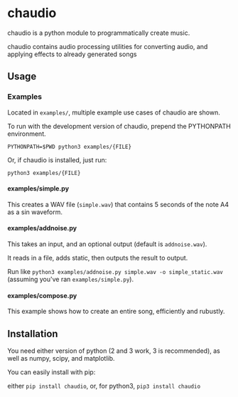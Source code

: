 # chaudio

chaudio is a python module to programmatically create music.

chaudio contains audio processing utilities for converting audio, and applying effects to already generated songs


## Usage

### Examples

Located in `examples/`, multiple example use cases of chaudio are shown.

To run with the development version of chaudio, prepend the PYTHONPATH environment.

`PYTHONPATH=$PWD python3 examples/{FILE}`

Or, if chaudio is installed, just run:

`python3 examples/{FILE}`


#### examples/simple.py

This creates a WAV file (`simple.wav`) that contains 5 seconds of the note A4 as a sin waveform.


#### examples/addnoise.py

This takes an input, and an optional output (default is `addnoise.wav`). 

It reads in a file, adds static, then outputs the result to output.

Run like `python3 examples/addnoise.py simple.wav -o simple_static.wav` (assuming you've ran `examples/simple.py`).


#### examples/compose.py

This example shows how to create an entire song, efficiently and rubustly.



## Installation

You need either version of python (2 and 3 work, 3 is recommended), as well as numpy, scipy, and matplotlib.

You can easily install with pip: 

either `pip install chaudio`, or, for python3, `pip3 install chaudio`



